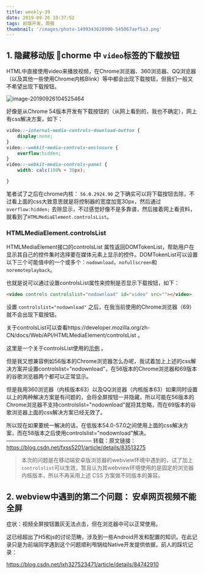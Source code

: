 ```yaml
---
title: weekly-39
date: 2019-09-26 10:37:52
tags: 前端开发，周报
thumbnail: '/images/photo-1499343628900-545067aef5a3.png'
---
```


## 1. 隐藏移动版 chorme 中 `video`标签的下载按钮

HTML中直接使用video来播放视频，在Chrome浏览器、360浏览器、QQ浏览器（以及其他一些使用Chrome内核Blink）等中都会出现下载按钮，但我们一般又不希望出现下载按钮。

![image-20190926104525464](/images/image-20190926104525464.png)

好像是从Chrome 54版本开发有下载按钮的（从网上看到的，我也不确定），网上有css解决方案，如下：

```css
video::-internal-media-controls-download-button {
    display:none;
}
video::-webkit-media-controls-enclosure {
    overflow:hidden;
}
video::-webkit-media-controls-panel {
    width: calc(100% + 30px);

}
```
笔者试了之后在chrome内核： `56.0.2924.90` 之下确实可以将下载按钮去除，不过看上面的css大致意思就是将控制器的宽度加宽30px，然后通过 `overflow:hidden;` 去除显示，不过感觉好像不是多靠谱，然后接着网上看资料，就看到了`HTMLMediaElement.controlsList`。

### HTMLMediaElement.controlsList

HTMLMediaElement接口的controlsList 属性返回DOMTokenList，帮助用户在显示其自己的控件集时选择要在媒体元素上显示的控件。DOMTokenList可以设置以下三个可能值中的一个或多个：`nodownload`，`nofullscreen`和`noremoteplayback`。

也就是说可以通过设置controlsList属性来控制是否显示下载按钮，如下：

```html
<video controls controlslist="nodownload" id="video" src=""></video>
```


设置 `controlslist="nodownload"` 之后，在我当前使用的Chrome浏览器（69）就不会出现下载按钮。

关于controlsList可以查看https://developer.mozilla.org/zh-CN/docs/Web/API/HTMLMediaElement/controlsList 。

这里是一个关于controlsList使用的[示例](https://googlechrome.github.io/samples/media/controlslist.html) 。

但是我又想兼容例如56版本的Chrome浏览器怎么办呢，我试着加上上述的css解决方案并设置controlslist="nodownload"，在56版本的Chrome浏览器和69版本的谷歌浏览器两个都可以正常显示。

但是我用360浏览器（内核版本63）以及QQ浏览器（内核版本63）如果同时设置以上的两种解决方案是有问题的，会将全屏按钮一并隐藏，所以可能在56版本的Chrome浏览器不支持controlslist="nodownload"就将其忽略，而在69版本的谷歌浏览器上面的css解决方案已经无效了。

所以现在如果要统一解决的话，在低版本54.0-57.0之间使用上面的css解决方案，而在58版本之后使用controlslist="nodownload"解决。
————————————————
转载：原文链接：https://blog.csdn.net/fxss5201/article/details/83513275

> 本次的问题是在移动端安卓版浏览器的webview环境中遇到的，试了加上`controlslist`可以生效，暂且认为其webview环境使用的是固定的浏览器内核版本，所以不再采用上述 CSS 方案做不同版本的兼容。



## 2. webview中遇到的第二个问题： 安卓网页视频不能全屏

症状：视频全屏按钮置灰无法点击，但在浏览器中可以正常使用。

这已经超出了H5和js的讨论范畴，涉及到一些Android开发和配置的知识。在此记录只是为前端同学遇到这个问题顺利甩锅给Native开发提供依据，前人的踩坑记录：

https://blog.csdn.net/lxh327523471/article/details/84742910

